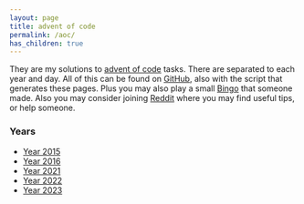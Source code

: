 ```yaml
---
layout: page
title: advent of code
permalink: /aoc/
has_children: true
---
```


They are my solutions to [advent of code](https://adventofcode.com/) tasks. There are separated to each year and day. All of this can be found on [GitHub](https://github.com/metury/advent-of-code), also with the script that generates these pages.
Plus you may also play a small [Bingo](https://aoc-bingo.fly.dev/) that someone made. Also you may consider joining [Reddit](https://www.reddit.com/r/adventofcode/) where you may find useful tips, or help someone.

### Years

- [Year 2015](/aoc/2015)
- [Year 2016](/aoc/2016)
- [Year 2021](/aoc/2021)
- [Year 2022](/aoc/2022)
- [Year 2023](/aoc/2023)
